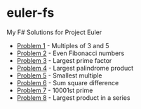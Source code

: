 # euler-fs

My F# Solutions for Project Euler

- [Problem 1](problem1.fsx) - Multiples of 3 and 5
- [Problem 2](problem2.fsx) - Even Fibonacci numbers
- [Problem 3](problem3.fsx) - Largest prime factor
- [Problem 4](problem4.fsx) - Largest palindrome product
- [Problem 5](problem5.fsx) - Smallest multiple
- [Problem 6](problem6.fsx) - Sum square difference
- [Problem 7](problem7.fsx) - 10001st prime
- [Problem 8](problem8.fsx) - Largest product in a series
